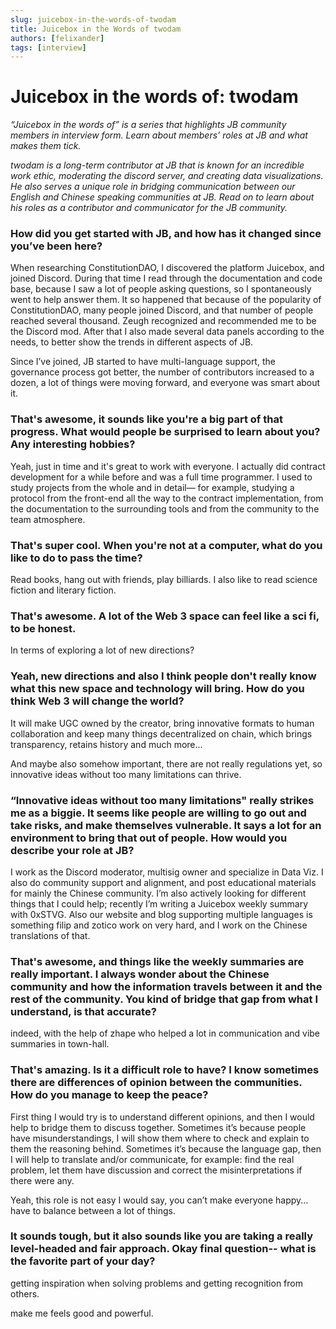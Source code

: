 ```yaml
---
slug: juicebox-in-the-words-of-twodam
title: Juicebox in the Words of twodam 
authors: [felixander]
tags: [interview]
---
```


# Juicebox in the words of: twodam

*“Juicebox in the words of” is a series that highlights JB community members in interview form. Learn about members’ roles at JB and what makes them tick.*

*twodam is a long-term contributor at JB that is known for an incredible work ethic, moderating the discord server, and creating data visualizations. He also serves a unique role in bridging communication between our English and Chinese speaking communities at JB. Read on to learn about his roles as a contributor and communicator for the JB community.*

### How did you get started with JB, and how has it changed since you’ve been here?

When researching ConstitutionDAO, I discovered the platform Juicebox, and joined Discord. During that time I read through the documentation and code base, because I saw a lot of people asking questions, so I spontaneously went to help answer them. It so happened that because of the popularity of ConstitutionDAO, many people joined Discord, and that number of people reached several thousand. Zeugh recognized and recommended me to be the Discord mod. After that I also made several data panels according to the needs, to better show the trends in different aspects of JB. 

Since I’ve joined, JB started to have multi-language support, the governance process got better, the number of contributors increased to a dozen, a lot of things were moving forward, and everyone was smart about it.

### That's awesome, it sounds like you're a big part of that progress. What would people be surprised to learn about you? Any interesting hobbies?

Yeah, just in time and it's great to work with everyone. I actually did contract development for a while before and was a full time programmer. I used to study projects from the whole and in detail— for example, studying a protocol from the front-end all the way to the contract implementation, from the documentation to the surrounding tools and from the community to the team atmosphere.

### That's super cool. When you're not at a computer, what do you like to do to pass the time?

Read books, hang out with friends, play billiards. I also like to read science fiction and literary fiction.

### That's awesome. A lot of the Web 3 space can feel like a sci fi, to be honest.

In terms of exploring a lot of new directions?

### Yeah, new directions and also I think people don't really know what this new space and technology will bring. How do you think Web 3 will change the world?

It will make UGC owned by the creator, bring innovative formats to human collaboration and keep many things decentralized on chain, which brings transparency, retains history and much more...

And maybe also somehow important, there are not really regulations yet, so innovative ideas without too many limitations can thrive.

### “Innovative ideas without too many limitations" really strikes me as a biggie. It seems like people are willing to go out and take risks, and make themselves vulnerable. It says a lot for an environment to bring that out of people. How would you describe your role at JB?

I work as the Discord moderator, multisig owner and specialize in Data Viz. I also do community support and alignment, and post educational materials for mainly the Chinese community. I’m also actively looking for different things that I could help; recently I’m writing a Juicebox weekly summary with 0xSTVG. Also our website and blog supporting multiple languages is something filip and zotico work on very hard, and I work on the Chinese translations of that.

### That's awesome, and things like the weekly summaries are really important. I always wonder about the Chinese community and how the information travels between it and the rest of the community. You kind of bridge that gap from what I understand, is that accurate?

indeed, with the help of zhape who helped a lot in communication and vibe summaries in town-hall.

### That's amazing. Is it a difficult role to have? I know sometimes there are differences of opinion between the communities. How do you manage to keep the peace?

First thing I would try is to understand different opinions, and then I would help to bridge them to discuss together. Sometimes it’s because people have misunderstandings, I will show them where to check and explain to them the reasoning behind. Sometimes it’s because the language gap, then I will help to translate and/or communicate, for example: find the real problem, let them have discussion and correct the misinterpretations if there were any.

Yeah, this role is not easy I would say, you can’t make everyone happy... have to balance between a lot of things.

### It sounds tough, but it also sounds like you are taking a really level-headed and fair approach. Okay final question-- what is the favorite part of your day?

getting inspiration when solving problems and getting recognition from others.

make me feels good and powerful.
